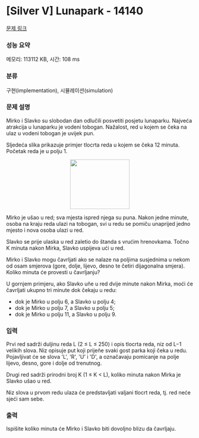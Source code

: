 # [Silver V] Lunapark - 14140 

[문제 링크](https://www.acmicpc.net/problem/14140) 

### 성능 요약

메모리: 113112 KB, 시간: 108 ms

### 분류

구현(implementation), 시뮬레이션(simulation)

### 문제 설명

<p>Mirko i Slavko su slobodan dan odlučili posvetiti posjetu lunaparku. Najveća atrakcija u lunaparku je vodeni tobogan. Nažalost, red u kojem se čeka na ulaz u vodeni tobogan je uvijek pun.</p>

<p>Sljedeća slika prikazuje primjer tlocrta reda u kojem se čeka 12 minuta. Početak reda je u polju 1. </p>

<p style="text-align: center;"><img alt="" src="" style="height:133px; width:160px"></p>

<p>Mirko je ušao u red; sva mjesta ispred njega su puna. Nakon jedne minute, osoba na kraju reda ulazi na tobogan, svi u redu se pomiču unaprijed jedno mjesto i nova osoba ulazi u red.</p>

<p>Slavko se prije ulaska u red zaletio do štanda s vrućim hrenovkama. Točno K minuta nakon Mirka, Slavko uspijeva ući u red.</p>

<p>Mirko i Slavko mogu čavrljati ako se nalaze na poljima susjednima u nekom od osam smjerova (gore, dolje, lijevo, desno te četiri dijagonalna smjera). Koliko minuta će provesti u čavrljanju?</p>

<p>U gornjem primjeru, ako Slavko uñe u red dvije minute nakon Mirka, moći će čavrljati ukupno tri minute dok čekaju u redu:</p>

<ul>
	<li>dok je Mirko u polju 6, a Slavko u polju 4;</li>
	<li>dok je Mirko u polju 7, a Slavko u polju 5;</li>
	<li>dok je Mirko u polju 11, a Slavko u polju 9. </li>
</ul>

### 입력 

 <p>Prvi red sadrži duljinu reda L (2 ≤ L ≤ 250) i opis tlocrta reda, niz od L−1 velikih slova. Niz opisuje put koji prijeñe svaki gost parka koji čeka u redu. Pojavljivat će se slova 'L', 'R', 'U' i 'D', a označavaju pomicanje na polje lijevo, desno, gore i dolje od trenutnog. </p>

<p>Drugi red sadrži prirodni broj K (1 ≤ K < L), koliko minuta nakon Mirka je Slavko ušao u red.</p>

<p>Niz slova u prvom redu ulaza će predstavljati valjani tlocrt reda, tj. red neće sjeći sam sebe.</p>

### 출력 

 <p>Ispišite koliko minuta će Mirko i Slavko biti dovoljno blizu da čavrljaju. </p>

